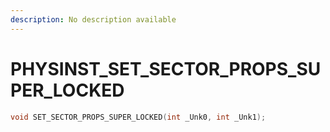 ```yaml
---
description: No description available 
---
```


# PHYSINST\_SET_SECTOR_PROPS_SUPER_LOCKED

```cpp
void SET_SECTOR_PROPS_SUPER_LOCKED(int _Unk0, int _Unk1);
```